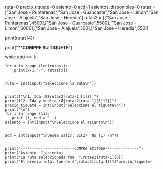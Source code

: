 ruta=0
precio_tiquete=0
asiento=0
add=1
asientos_disponibles=0
rutas = ["San Jose - Puntarenas","San Jose - Guancaste","San Jose - Limón","San Jose - Alajuela","San Jose - Heredia"]
rutas2 = [["San Jose - Puntarenas",4500],["San Jose - Guancaste",5500],["San Jose - Limón",6000],["San Jose - Alajuela",800],["San Jose - Heredia",550]]



print(rutas[4])


print("********COMPRE SU TIQUETE******")
    
while add == 1:

    for x in range (len(rutas)):
        print(x+1,"-", rutas[x])


    ruta = int(input("Seleccione la ruta\n"))

    
    print(f"\n1. Ida (₡{rutas2[ruta-1][1]}) ")
    print(f"2. Ida y vuelta (₡{rutas2[ruta-1][1]*2})")
    precio_tiquete = int(input("Seleccione el tiquete\n"))
    print("\n")
    for i in range (11):
       print (i, end = ' ')
    asiento = int(input("\nSeleccione el asiento\n"))
    
   
    add = int(input("\nDesea salir: Si(2)  No (1) \n"))

    
    print("------------------------COMPRA EXITOSA---------------")
    print("Asiento  ",asiento)
    print("La ruta seleccionada fue  ",rutas2[ruta-1][0])
    print("El precio total fue de ¢",rutas2[ruta-1][1]*precio_tiquete)

